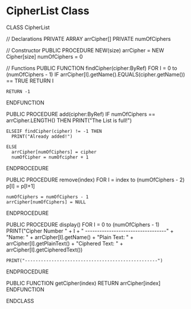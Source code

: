 # CipherList Class

CLASS CipherList

  // Declarations
  PRIVATE ARRAY arrCipher[]
  PRIVATE numOfCiphers

  // Constructor
  PUBLIC PROCEDURE NEW(size)
    arrCipher = NEW Cipher[size]
    numOfCiphers = 0

  // Functions
  PUBLIC FUNCTION findCipher(cipher:ByRef)
    FOR I = 0 to (numOfCiphers - 1)
      IF arrCipher[I].getName().EQUALS(cipher.getName()) == TRUE
        RETURN I
    
    RETURN -1
  ENDFUNCTION

  PUBLIC PROCEDURE add(cipher:ByRef)
    IF numOfCiphers == arrCipher.LENGTH() THEN
      PRINT("The List is full!")

    ELSEIF findCipher(cipher) != -1 THEN
      PRINT("Already added!")
    
    ELSE
      arrCipher[numOfCiphers] = cipher
      numOfCipher = numOfcipher + 1 
  ENDPROCEDURE

  PUBLIC PROCEDURE remove(index)
    FOR I = index to (numOfCiphers - 2)
      p[I] = p[I+1]
    
    numOfCiphers = numOfCiphers - 1
    arrCipher[numOfCiphers] = NULL
  ENDPROCEDURE

  PUBLIC PROCEDURE display()
    FOR I = 0 to (numOfCiphers - 1)
      PRINT("Cipher Number " + I + " ----------------------------------" +
            "Name: " + arrCipher[I].getName() +
            "Plain Text: " + arrCipher[I].getPlainText() +
            "Ciphered Text: " + arrCipher[I].getCipheredText())
    
    PRINT("--------------------------------------------------")
  ENDPROCEDURE

  PUBLIC FUNCTION getCipher(index)
    RETURN arrCipher[index]
  ENDFUNCTION

ENDCLASS
